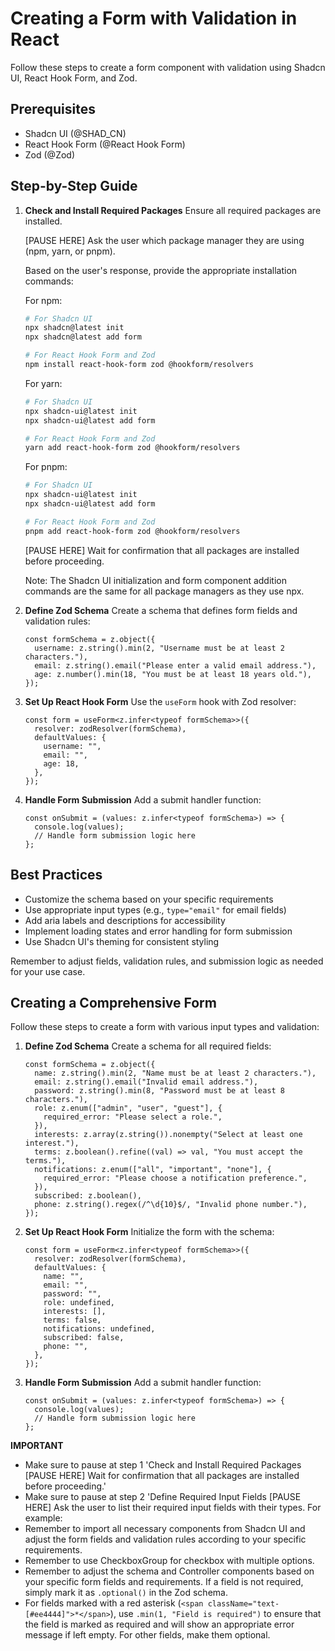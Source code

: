 # Creating a Form with Validation in React

Follow these steps to create a form component with validation using Shadcn UI, React Hook Form, and Zod.

## Prerequisites

- Shadcn UI (@SHAD_CN)
- React Hook Form (@React Hook Form)
- Zod (@Zod)

## Step-by-Step Guide

1. **Check and Install Required Packages**
   Ensure all required packages are installed.

   [PAUSE HERE] Ask the user which package manager they are using (npm, yarn, or pnpm).

   Based on the user's response, provide the appropriate installation commands:

   For npm:

   ```bash
   # For Shadcn UI
   npx shadcn@latest init
   npx shadcn@latest add form

   # For React Hook Form and Zod
   npm install react-hook-form zod @hookform/resolvers
   ```

   For yarn:

   ```bash
   # For Shadcn UI
   npx shadcn-ui@latest init
   npx shadcn-ui@latest add form

   # For React Hook Form and Zod
   yarn add react-hook-form zod @hookform/resolvers
   ```

   For pnpm:

   ```bash
   # For Shadcn UI
   npx shadcn-ui@latest init
   npx shadcn-ui@latest add form

   # For React Hook Form and Zod
   pnpm add react-hook-form zod @hookform/resolvers
   ```

   [PAUSE HERE] Wait for confirmation that all packages are installed before proceeding.

   Note: The Shadcn UI initialization and form component addition commands are the same for all package managers as they use npx.

2. **Define Zod Schema**
   Create a schema that defines form fields and validation rules:

   ```tsx
   const formSchema = z.object({
     username: z.string().min(2, "Username must be at least 2 characters."),
     email: z.string().email("Please enter a valid email address."),
     age: z.number().min(18, "You must be at least 18 years old."),
   });
   ```

3. **Set Up React Hook Form**
   Use the `useForm` hook with Zod resolver:

   ```tsx
   const form = useForm<z.infer<typeof formSchema>>({
     resolver: zodResolver(formSchema),
     defaultValues: {
       username: "",
       email: "",
       age: 18,
     },
   });
   ```

4. **Handle Form Submission**
   Add a submit handler function:

   ```tsx
   const onSubmit = (values: z.infer<typeof formSchema>) => {
     console.log(values);
     // Handle form submission logic here
   };
   ```

## Best Practices

- Customize the schema based on your specific requirements
- Use appropriate input types (e.g., `type="email"` for email fields)
- Add aria labels and descriptions for accessibility
- Implement loading states and error handling for form submission
- Use Shadcn UI's theming for consistent styling

Remember to adjust fields, validation rules, and submission logic as needed for your use case.

## Creating a Comprehensive Form

Follow these steps to create a form with various input types and validation:

1. **Define Zod Schema**
   Create a schema for all required fields:

   ```tsx
   const formSchema = z.object({
     name: z.string().min(2, "Name must be at least 2 characters."),
     email: z.string().email("Invalid email address."),
     password: z.string().min(8, "Password must be at least 8 characters."),
     role: z.enum(["admin", "user", "guest"], {
       required_error: "Please select a role.",
     }),
     interests: z.array(z.string()).nonempty("Select at least one interest."),
     terms: z.boolean().refine((val) => val, "You must accept the terms."),
     notifications: z.enum(["all", "important", "none"], {
       required_error: "Please choose a notification preference.",
     }),
     subscribed: z.boolean(),
     phone: z.string().regex(/^\d{10}$/, "Invalid phone number."),
   });
   ```

2. **Set Up React Hook Form**
   Initialize the form with the schema:

   ```tsx
   const form = useForm<z.infer<typeof formSchema>>({
     resolver: zodResolver(formSchema),
     defaultValues: {
       name: "",
       email: "",
       password: "",
       role: undefined,
       interests: [],
       terms: false,
       notifications: undefined,
       subscribed: false,
       phone: "",
     },
   });
   ```

3. **Handle Form Submission**
   Add a submit handler function:

   ```tsx
   const onSubmit = (values: z.infer<typeof formSchema>) => {
     console.log(values);
     // Handle form submission logic here
   };
   ```

**IMPORTANT**

- Make sure to pause at step 1 'Check and Install Required Packages [PAUSE HERE] Wait for confirmation that all packages are installed before proceeding.'
- Make sure to pause at step 2 'Define Required Input Fields [PAUSE HERE] Ask the user to list their required input fields with their types. For example:
- Remember to import all necessary components from Shadcn UI and adjust the form fields and validation rules according to your specific requirements.
- Remember to use CheckboxGroup for checkbox with multiple options.
- Remember to adjust the schema and Controller components based on your specific form fields and requirements. If a field is not required, simply mark it as `.optional()` in the Zod schema.
- For fields marked with a red asterisk (`<span className="text-[#ee4444]">*</span>`), use `.min(1, "Field is required")` to ensure that the field is marked as required and will show an appropriate error message if left empty. For other fields, make them optional.
